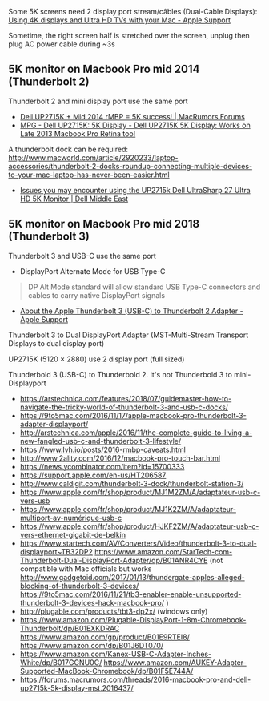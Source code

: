 Some 5K screens need 2 display port stream/câbles (Dual-Cable Displays): [Using 4K displays and Ultra HD TVs with your Mac - Apple Support](https://support.apple.com/en-us/HT206587#dualcable)

Sometime, the right screen half is stretched over the screen, unplug then plug AC power cable during ~3s

## 5K monitor on Macbook Pro mid 2014 (Thunderbolt 2)

Thunderbolt 2 and mini display port use the same port

- [Dell UP2715K + Mid 2014 rMBP = 5K success! | MacRumors Forums](http://forums.macrumors.com/threads/dell-up2715k-mid-2014-rmbp-5k-success.1888212/)
- [MPG - Dell UP2715K: 5K Display - Dell UP2715K 5K Display: Works on Late 2013 Macbook Pro Retina too!](http://macperformanceguide.com/DellUP2715K-with-2013MacBookProRetina.html)

A thunderbolt dock can be required: http://www.macworld.com/article/2920233/laptop-accessories/thunderbolt-2-docks-roundup-connecting-multiple-devices-to-your-mac-laptop-has-never-been-easier.html


- [Issues you may encounter using the UP2715k Dell UltraSharp 27 Ultra HD 5K Monitor | Dell Middle East](http://www.dell.com/support/article/ae/en/aedhs1/SLN295089)

## 5K monitor on Macbook Pro mid 2018 (Thunderbolt 3)

Thunderbolt 3 and USB-C use the same port

- DisplayPort Alternate Mode for USB Type-C

> DP Alt Mode standard will allow standard USB Type-C connectors and cables to carry native DisplayPort signals

- [About the Apple Thunderbolt 3 (USB-C) to Thunderbolt 2 Adapter - Apple Support](https://support.apple.com/en-us/HT207266)

Thunderbolt 3 to Dual DisplayPort Adapter (MST-Multi-Stream Transport Displays to dual display port)

UP2715K (5120 × 2880) use 2 display port (full sized)

Thunderbold 3 (USB-C) to Thunderbold 2. It's not Thunderbold 3 to mini-Displayport

- https://arstechnica.com/features/2018/07/guidemaster-how-to-navigate-the-tricky-world-of-thunderbolt-3-and-usb-c-docks/
- https://9to5mac.com/2016/11/17/apple-macbook-pro-thunderbolt-3-adapter-displayport/
- http://arstechnica.com/apple/2016/11/the-complete-guide-to-living-a-new-fangled-usb-c-and-thunderbolt-3-lifestyle/
- https://www.lvh.io/posts/2016-rmbp-caveats.html
- http://www.2ality.com/2016/12/macbook-pro-touch-bar.html
- https://news.ycombinator.com/item?id=15700333
- https://support.apple.com/en-us/HT206587
- http://www.caldigit.com/thunderbolt-3-dock/thunderbolt-station-3/
- https://www.apple.com/fr/shop/product/MJ1M2ZM/A/adaptateur-usb-c-vers-usb
- https://www.apple.com/fr/shop/product/MJ1K2ZM/A/adaptateur-multiport-av-numérique-usb-c
- https://www.apple.com/fr/shop/product/HJKF2ZM/A/adaptateur-usb-c-vers-ethernet-gigabit-de-belkin
- https://www.startech.com/AV/Converters/Video/thunderbolt-3-to-dual-displayport~TB32DP2 https://www.amazon.com/StarTech-com-Thunderbolt-Dual-DisplayPort-Adapter/dp/B01ANR4CYE (not compatible with Mac officials but works http://www.gadgetoid.com/2017/01/13/thundergate-apples-alleged-blocking-of-thunderbolt-3-devices/ https://9to5mac.com/2016/11/21/tb3-enabler-enable-unsupported-thunderbolt-3-devices-hack-macbook-pro/ )
- http://plugable.com/products/tbt3-dp2x/ (windows only)
- https://www.amazon.com/Plugable-DisplayPort-1-8m-Chromebook-Thunderbolt/dp/B01EXKDRAC https://www.amazon.com/gp/product/B01E9RTEI8/ https://www.amazon.com/dp/B01J6DT070/
- https://www.amazon.com/Kanex-USB-C-Adapter-Inches-White/dp/B017GGNU0C/ https://www.amazon.com/AUKEY-Adapter-Supported-MacBook-Chromebook/dp/B01F5E744A/
- https://forums.macrumors.com/threads/2016-macbook-pro-and-dell-up2715k-5k-display-mst.2016437/